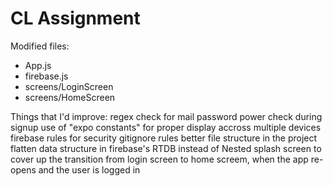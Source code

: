 # CL Assignment

Modified files:
- App.js
- firebase.js
- screens/LoginScreen
- screens/HomeScreen


Things that I'd improve:
regex check for mail
password power check during signup
use of "expo constants" for proper display accross multiple devices
firebase rules for security
gitignore rules
better file structure in the project
flatten data structure in firebase's RTDB instead of Nested
splash screen to cover up the transition from login screen to home screem, when the app re-opens and the user is logged in
